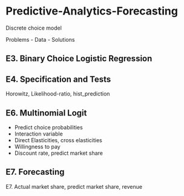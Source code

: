 # Predictive-Analytics-Forecasting
Discrete choice model

Problems - Data - Solutions
## E3. Binary Choice Logistic Regression

## E4. Specification and Tests
Horowitz, Likelihood-ratio, hist_prediction

## E6. Multinomial Logit
* Predict choice probabilities
* Interaction variable
* Direct Elasticities, cross elasticities
* Willingness to pay
* Discount rate, predict market share

## E7. Forecasting
E7. Actual market share, predict market share, revenue
